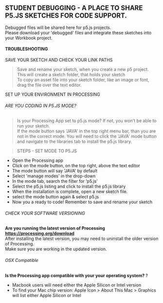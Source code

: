 ## STUDENT DEBUGGING - A PLACE TO SHARE P5.JS SKETCHES FOR CODE SUPPORT.
Debugged files will be shared here for p5.js projects.<br>
Please download your 'debugged' files and integrate these sketches into your Workbook project. <br>

#### TROUBLESHOOTING

SAVE YOUR SKETCH AND CHECK YOUR LINK PATHS
> Save and rename your sketch, when you create a new p5 project. <br>
> This will create a sketch folder, that holds your sketch <br>
> To copy an asset file into your sketch folder, like an image or font, drag the file over the text editor. <br>

SET UP YOUR ENVIRONMENT IN PROCESSING

###### ARE YOU CODING IN P5.JS MODE? <br>
> Is your Processing App set to p5.js mode? If not, you won't be able to run your sketch. <br>
> If the mode button says 'JAVA' in the top right menu bar, than you are not in the correct mode. You will need to click the 'JAVA' mode button and navigate to the libraries tab to install the p5.js library. <br>

> STEPS - SET MODE TO P5.JS <br>
* Open the Processing app  <br>
* Click on the mode button, on the top right, above the text editor <br>
* The mode button will say  'JAVA' by default <br>
* Select 'manage modes' in the drop-down <br>
* In the mode tab,  search the filter for ‘p5.js’ <br>
* Select the p5.js listing and click to install the p5.js library <br>
* When the installation is complete, open a new sketch file. <br>
* select the mode button again & select p5.js <br>
* Now you a ready to code! Remember to save and rename your sketch <br>

###### CHECK YOUR SOFTWARE VERSIONING 
<strong> Are you running the latest version of Processing <https://processing.org/download> </strong><br>
After installing the latest version, you may need to uninstall the older version of Processing. <br>
Make sure you are working in the updated version. <br>

###### OSX Compatible 
<b> Is the Processing app compatible with your your operating system? </b>?<br>
* Macbook users will need either the Apple Silicon or Intel version <br>
* To find your Mac chip version: Apple Icon > About This Mac > Graphics will list either Apple Silicon or Intel <br>




